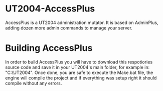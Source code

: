 UT2004-AccessPlus
=================

AccessPlus is a UT2004 administration mutator. It is based on AdminPlus, adding dozen more admin commands to manage your server.

Building AccessPlus
=================
In order to build AccessPlus you will have to download this respotiories source code and save it in your UT2004's main folder, for example in: "C:\UT2004\".
Once done, you are safe to execute the Make.bat file, the engine will compile the project and if everything was setup right it should compile without any errors.
